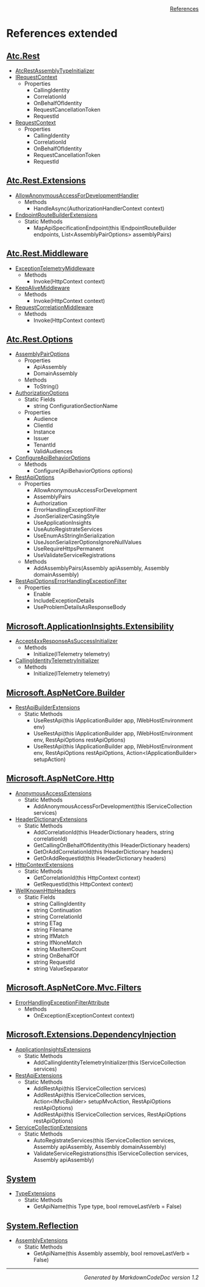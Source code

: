 <div style='text-align: right'>

[References](Index.md)

</div>


# References extended

## [Atc.Rest](Atc.Rest.md)

- [AtcRestAssemblyTypeInitializer](Atc.Rest.md#atcrestassemblytypeinitializer)
- [IRequestContext](Atc.Rest.md#irequestcontext)
  -  Properties
     - CallingIdentity
     - CorrelationId
     - OnBehalfOfIdentity
     - RequestCancellationToken
     - RequestId
- [RequestContext](Atc.Rest.md#requestcontext)
  -  Properties
     - CallingIdentity
     - CorrelationId
     - OnBehalfOfIdentity
     - RequestCancellationToken
     - RequestId

## [Atc.Rest.Extensions](Atc.Rest.Extensions.md)

- [AllowAnonymousAccessForDevelopmentHandler](Atc.Rest.Extensions.md#allowanonymousaccessfordevelopmenthandler)
  -  Methods
     - HandleAsync(AuthorizationHandlerContext context)
- [EndpointRouteBuilderExtensions](Atc.Rest.Extensions.md#endpointroutebuilderextensions)
  -  Static Methods
     - MapApiSpecificationEndpoint(this IEndpointRouteBuilder endpoints, List&lt;AssemblyPairOptions&gt; assemblyPairs)

## [Atc.Rest.Middleware](Atc.Rest.Middleware.md)

- [ExceptionTelemetryMiddleware](Atc.Rest.Middleware.md#exceptiontelemetrymiddleware)
  -  Methods
     - Invoke(HttpContext context)
- [KeepAliveMiddleware](Atc.Rest.Middleware.md#keepalivemiddleware)
  -  Methods
     - Invoke(HttpContext context)
- [RequestCorrelationMiddleware](Atc.Rest.Middleware.md#requestcorrelationmiddleware)
  -  Methods
     - Invoke(HttpContext context)

## [Atc.Rest.Options](Atc.Rest.Options.md)

- [AssemblyPairOptions](Atc.Rest.Options.md#assemblypairoptions)
  -  Properties
     - ApiAssembly
     - DomainAssembly
  -  Methods
     - ToString()
- [AuthorizationOptions](Atc.Rest.Options.md#authorizationoptions)
  -  Static Fields
     - string ConfigurationSectionName
  -  Properties
     - Audience
     - ClientId
     - Instance
     - Issuer
     - TenantId
     - ValidAudiences
- [ConfigureApiBehaviorOptions](Atc.Rest.Options.md#configureapibehavioroptions)
  -  Methods
     - Configure(ApiBehaviorOptions options)
- [RestApiOptions](Atc.Rest.Options.md#restapioptions)
  -  Properties
     - AllowAnonymousAccessForDevelopment
     - AssemblyPairs
     - Authorization
     - ErrorHandlingExceptionFilter
     - JsonSerializerCasingStyle
     - UseApplicationInsights
     - UseAutoRegistrateServices
     - UseEnumAsStringInSerialization
     - UseJsonSerializerOptionsIgnoreNullValues
     - UseRequireHttpsPermanent
     - UseValidateServiceRegistrations
  -  Methods
     - AddAssemblyPairs(Assembly apiAssembly, Assembly domainAssembly)
- [RestApiOptionsErrorHandlingExceptionFilter](Atc.Rest.Options.md#restapioptionserrorhandlingexceptionfilter)
  -  Properties
     - Enable
     - IncludeExceptionDetails
     - UseProblemDetailsAsResponseBody

## [Microsoft.ApplicationInsights.Extensibility](Microsoft.ApplicationInsights.Extensibility.md)

- [Accept4xxResponseAsSuccessInitializer](Microsoft.ApplicationInsights.Extensibility.md#accept4xxresponseassuccessinitializer)
  -  Methods
     - Initialize(ITelemetry telemetry)
- [CallingIdentityTelemetryInitializer](Microsoft.ApplicationInsights.Extensibility.md#callingidentitytelemetryinitializer)
  -  Methods
     - Initialize(ITelemetry telemetry)

## [Microsoft.AspNetCore.Builder](Microsoft.AspNetCore.Builder.md)

- [RestApiBuilderExtensions](Microsoft.AspNetCore.Builder.md#restapibuilderextensions)
  -  Static Methods
     - UseRestApi(this IApplicationBuilder app, IWebHostEnvironment env)
     - UseRestApi(this IApplicationBuilder app, IWebHostEnvironment env, RestApiOptions restApiOptions)
     - UseRestApi(this IApplicationBuilder app, IWebHostEnvironment env, RestApiOptions restApiOptions, Action&lt;IApplicationBuilder&gt; setupAction)

## [Microsoft.AspNetCore.Http](Microsoft.AspNetCore.Http.md)

- [AnonymousAccessExtensions](Microsoft.AspNetCore.Http.md#anonymousaccessextensions)
  -  Static Methods
     - AddAnonymousAccessForDevelopment(this IServiceCollection services)
- [HeaderDictionaryExtensions](Microsoft.AspNetCore.Http.md#headerdictionaryextensions)
  -  Static Methods
     - AddCorrelationId(this IHeaderDictionary headers, string correlationId)
     - GetCallingOnBehalfOfIdentity(this IHeaderDictionary headers)
     - GetOrAddCorrelationId(this IHeaderDictionary headers)
     - GetOrAddRequestId(this IHeaderDictionary headers)
- [HttpContextExtensions](Microsoft.AspNetCore.Http.md#httpcontextextensions)
  -  Static Methods
     - GetCorrelationId(this HttpContext context)
     - GetRequestId(this HttpContext context)
- [WellKnownHttpHeaders](Microsoft.AspNetCore.Http.md#wellknownhttpheaders)
  -  Static Fields
     - string CallingIdentity
     - string Continuation
     - string CorrelationId
     - string ETag
     - string Filename
     - string IfMatch
     - string IfNoneMatch
     - string MaxItemCount
     - string OnBehalfOf
     - string RequestId
     - string ValueSeparator

## [Microsoft.AspNetCore.Mvc.Filters](Microsoft.AspNetCore.Mvc.Filters.md)

- [ErrorHandlingExceptionFilterAttribute](Microsoft.AspNetCore.Mvc.Filters.md#errorhandlingexceptionfilterattribute)
  -  Methods
     - OnException(ExceptionContext context)

## [Microsoft.Extensions.DependencyInjection](Microsoft.Extensions.DependencyInjection.md)

- [ApplicationInsightsExtensions](Microsoft.Extensions.DependencyInjection.md#applicationinsightsextensions)
  -  Static Methods
     - AddCallingIdentityTelemetryInitializer(this IServiceCollection services)
- [RestApiExtensions](Microsoft.Extensions.DependencyInjection.md#restapiextensions)
  -  Static Methods
     - AddRestApi(this IServiceCollection services)
     - AddRestApi(this IServiceCollection services, Action&lt;IMvcBuilder&gt; setupMvcAction, RestApiOptions restApiOptions)
     - AddRestApi(this IServiceCollection services, RestApiOptions restApiOptions)
- [ServiceCollectionExtensions](Microsoft.Extensions.DependencyInjection.md#servicecollectionextensions)
  -  Static Methods
     - AutoRegistrateServices(this IServiceCollection services, Assembly apiAssembly, Assembly domainAssembly)
     - ValidateServiceRegistrations(this IServiceCollection services, Assembly apiAssembly)

## [System](System.md)

- [TypeExtensions](System.md#typeextensions)
  -  Static Methods
     - GetApiName(this Type type, bool removeLastVerb = False)

## [System.Reflection](System.Reflection.md)

- [AssemblyExtensions](System.Reflection.md#assemblyextensions)
  -  Static Methods
     - GetApiName(this Assembly assembly, bool removeLastVerb = False)

<hr /><div style='text-align: right'><i>Generated by MarkdownCodeDoc version 1.2</i></div>


